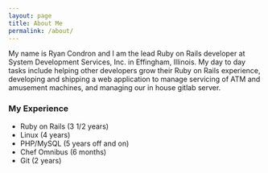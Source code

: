 ```yaml
---
layout: page
title: About Me
permalink: /about/
---
```


My name is Ryan Condron and I am the lead Ruby on Rails developer at
System Development Services, Inc. in Effingham, Illinois. My day to day tasks
include helping other developers grow their Ruby on Rails experience,
developing and shipping a web application to manage servicing of ATM and
amusement machines, and managing our in house gitlab server.

### My Experience
- Ruby on Rails (3 1/2 years)
- Linux (4 years)
- PHP/MySQL (5 years off and on)
- Chef Omnibus (6 months)
- Git (2 years)
